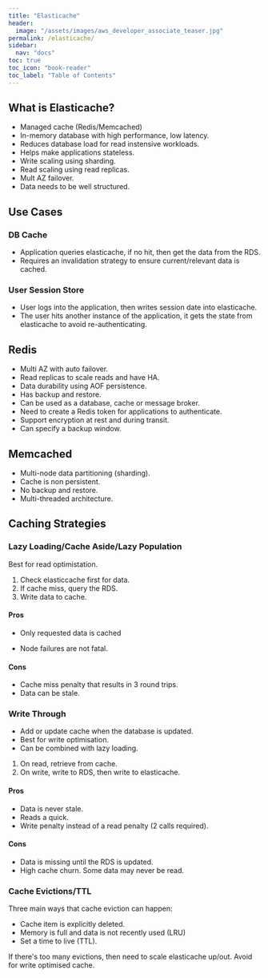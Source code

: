 ```yaml
---
title: "Elasticache"
header:
  image: "/assets/images/aws_developer_associate_teaser.jpg"
permalink: /elasticache/
sidebar:
  nav: "docs"
toc: true
toc_icon: "book-reader"
toc_label: "Table of Contents"
---
```


## What is Elasticache?

- Managed cache (Redis/Memcached)
- In-memory database with high performance, low latency.
- Reduces database load for read instensive workloads.
- Helps make applications stateless.
- Write scaling using sharding.
- Read scaling using read replicas.
- Mult AZ failover.
- Data needs to be well structured.

## Use Cases

### DB Cache

- Application queries elasticache, if no hit, then get the data from the RDS.
- Requires an invalidation strategy to ensure current/relevant data is cached.

### User Session Store

- User logs into the application, then writes session date into elasticache.
- The user hits another instance of the application, it gets the state from elasticache to avoid re-authenticating.

## Redis

- Multi AZ with auto failover.
- Read replicas to scale reads and have HA.
- Data durability using AOF persistence.
- Has backup and restore.
- Can be used as a database, cache or message broker.
- Need to create a Redis token  for applications to authenticate.
- Support encryption at rest and during transit.
- Can specify a backup window.

## Memcached

- Multi-node data partitioning (sharding).
- Cache is non persistent.
- No backup and restore.
- Multi-threaded architecture.

## Caching Strategies

### Lazy Loading/Cache Aside/Lazy Population

Best for read optimistation.

1. Check elasticcache first for data.
2. If cache miss, query the RDS.
3. Write data to cache.

#### Pros
- Only requested data is cached

- Node failures are not fatal.

#### Cons

- Cache miss penalty that results in 3 round trips.
- Data can be stale.

### Write Through

- Add or update cache when the database is updated.
- Best for write optimisation.
- Can be combined with lazy loading.

1. On read, retrieve from cache.
2. On write, write to RDS, then write to elasticache.

#### Pros

- Data is never stale.
- Reads a quick.
- Write penalty instead of a read penalty (2 calls required).

#### Cons

- Data is missing until the RDS is updated.
- High cache churn. Some data may never be read.

### Cache Evictions/TTL

Three main ways that cache eviction can happen:

- Cache item is explicitly deleted.
- Memory is full and data is not recently used (LRU)
- Set a time to live (TTL).

If there's too many evictions, then need to scale elasticache up/out. Avoid for write optimised cache.
